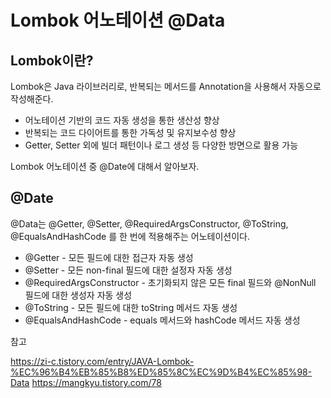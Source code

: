 # Lombok 어노테이션 @Data

## Lombok이란?

Lombok은 Java 라이브러리로, 반복되는 메서드를 Annotation을 사용해서 자동으로 작성해준다. 

+ 어노테이션 기반의 코드 자동 생성을 통한 생산성 향상
+ 반복되는 코드 다이어트를 통한 가독성 및 유지보수성 향상
+ Getter, Setter 외에 빌더 패턴이나 로그 생성 등 다양한 방면으로 활용 가능

Lombok 어노테이션 중 @Date에 대해서 알아보자.

## @Date

@Data는 @Getter, @Setter, @RequiredArgsConstructor, @ToString, @EqualsAndHashCode 를 한 번에 적용해주는 어노테이션이다.

- @Getter - 모든 필드에 대한 접근자 자동 생성
- @Setter - 모든 non-final 필드에 대한 설정자 자동 생성
- @RequiredArgsConstructor - 초기화되지 않은 모든 final 필드와 @NonNull 필드에 대한 생성자 자동 생성
- @ToString - 모든 필드에 대한 toString 메서드 자동 생성
- @EqualsAndHashCode - equals 메서드와 hashCode 메서드 자동 생성


참고

<https://zi-c.tistory.com/entry/JAVA-Lombok-%EC%96%B4%EB%85%B8%ED%85%8C%EC%9D%B4%EC%85%98-Data>
<https://mangkyu.tistory.com/78>